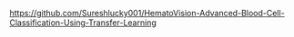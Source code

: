 https://github.com/Sureshlucky001/HematoVision-Advanced-Blood-Cell-Classification-Using-Transfer-Learning
